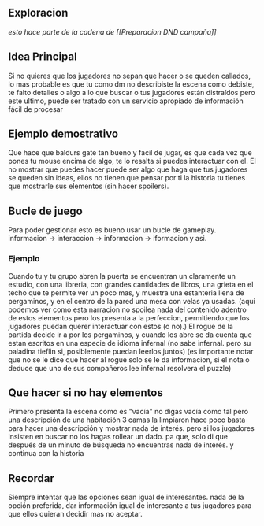 
## Exploracion
*esto hace parte de la cadena de [[Preparacion DND campaña]]*
## Idea Principal
Si no quieres que los jugadores no sepan que hacer o se queden callados, lo mas probable es que tu como dm no describiste la escena como debiste, te falto detalles o algo a lo que buscar o tus jugadores están distraídos pero este ultimo, puede ser tratado con un servicio apropiado de información fácil de procesar
## Ejemplo demostrativo
Que hace que baldurs gate tan bueno y facil de jugar, es que cada vez que pones tu mouse encima de algo, te lo resalta si puedes interactuar con el. El no mostrar que puedes hacer puede ser algo que haga que tus jugadores se queden sin ideas, ellos no tienen que pensar por ti la historia tu tienes que mostrarle sus elementos (sin hacer spoilers).
## Bucle de juego
Para poder gestionar esto es bueno usar un bucle de gameplay. informacion -> interaccion -> informacion -> iformacion y asi. 
### Ejemplo
Cuando tu y tu grupo abren la puerta se encuentran un claramente un estudio, con una libreria, con grandes cantidades de libros, una grieta en el techo que te permite ver un poco mas, y muestra una estanteria llena de pergaminos, y en el centro de la pared una mesa con velas ya usadas. (aqui podemos ver como esta narracion no spoilea nada del contenido adentro de estos elementos pero los presenta a la perfeccion, permitiendo que los jugadores puedan querer interactuar con estos (o no).) El rogue de la partida decide ir a por los pergaminos, y cuando los abre se da cuenta que estan escritos en una especie de idioma infernal (no sabe infernal. pero su paladina tieflin si, posiblemente puedan leerlos juntos) (es importante notar que no se le dice que hacer al rogue solo se le da informacion, si el nota o deduce que uno de sus compañeros lee infernal resolvera el puzzle) 


## Que hacer si no hay elementos
Primero presenta la escena como es "vacía" no digas vacía como tal pero una descripción de una habitación 3 camas la limpiaron hace poco basta para hacer una descripción y mostrar nada de interés. pero si los jugadores insisten en buscar no los hagas rollear un dado. pa que, solo di que después de un minuto de búsqueda no encuentras nada de interés. y continua con la historia

## Recordar
Siempre intentar que las opciones sean igual de interesantes. nada de la opción preferida, dar información igual de interesante a tus jugadores para que ellos quieran decidir mas no aceptar.